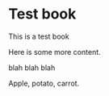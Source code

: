# Test book

This is a test book

Here is some more content.

blah blah blah

Apple, potato, carrot.

